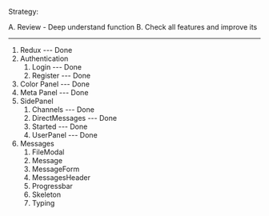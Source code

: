 Strategy:

A. Review - Deep understand function
B. Check all features and improve its

---

1. Redux --- Done
2. Authentication
   1. Login --- Done
   2. Register --- Done
3. Color Panel --- Done
4. Meta Panel --- Done
5. SidePanel
   1. Channels --- Done
   2. DirectMessages --- Done
   3. Started --- Done
   4. UserPanel --- Done
6. Messages
   1. FileModal
   2. Message
   3. MessageForm
   4. MessagesHeader
   5. Progressbar
   6. Skeleton
   7. Typing
